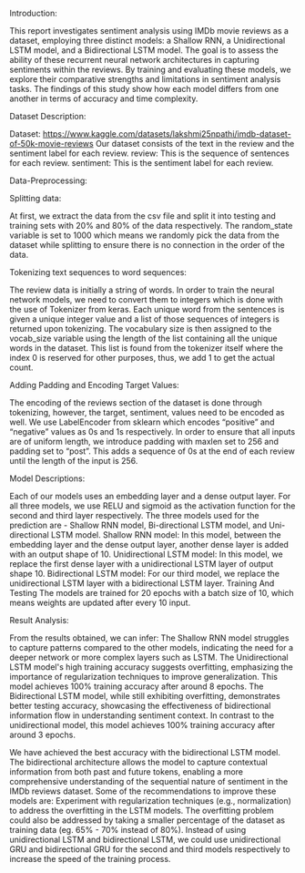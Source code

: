 Introduction:

This report investigates sentiment analysis using IMDb movie reviews as a dataset, employing three distinct models: a Shallow RNN, a Unidirectional LSTM model, and a Bidirectional LSTM model. The goal is to assess the ability of these recurrent neural network architectures in capturing sentiments within the reviews. By training and evaluating these models, we explore their comparative strengths and limitations in sentiment analysis tasks. The findings of this study show how each model differs from one another in terms of accuracy and time complexity.

Dataset Description:

Dataset: https://www.kaggle.com/datasets/lakshmi25npathi/imdb-dataset-of-50k-movie-reviews
Our dataset consists of the text in the review and the sentiment label for each review.
review: This is the sequence of sentences for each review.
sentiment: This is the sentiment label for each review.

Data-Preprocessing:

Splitting data:

At first, we extract the data from the csv file and split it into testing and training sets with 20% and 80% of the data respectively. The random_state variable is set to 1000 which means we randomly pick the data from the dataset while splitting to ensure there is no connection in the order of the data.
 
Tokenizing text sequences to word sequences:

The review data is initially a string of words. In order to train the neural network models, we need to convert them to integers which is done with the use of Tokenizer from keras. Each unique word from the sentences is given a unique integer value and a list of those sequences of integers is returned upon tokenizing. The vocabulary size is then assigned to the vocab_size variable using the length of the list containing all the unique words in the dataset. This list is found from the tokenizer itself where the index 0 is reserved for other purposes, thus, we add 1 to get the actual count.

Adding Padding and Encoding Target Values:

The encoding of the reviews section of the dataset is done through tokenizing, however, the target, sentiment, values need to be encoded as well. We use LabelEncoder from sklearn which encodes “positive” and “negative” values as 0s and 1s respectively. In order to ensure that all inputs are of uniform length, we introduce padding with maxlen set to 256 and padding set to “post”. This adds a sequence of 0s at the end of each review until the length of the input is 256.

Model Descriptions:

Each of our models uses an embedding layer and a dense output layer. For all three models, we use RELU and sigmoid as the activation function for the second and third layer respectively. The three models used for the prediction are - Shallow RNN model, Bi-directional LSTM model, and Uni-directional LSTM model.
Shallow RNN model: In this model, between the embedding layer and the dense output layer, another dense layer is added with an output shape of 10.
Unidirectional LSTM model: In this model, we replace the first dense layer with a unidirectional LSTM layer of output shape 10.
Bidirectional LSTM model: For our third model, we replace the unidirectional LSTM layer with a bidirectional LSTM layer.
Training And Testing
The models are trained for 20 epochs with a batch size of 10, which means weights are updated after every 10 input. 

Result Analysis:

From the results obtained, we can infer:
The Shallow RNN model struggles to capture patterns compared to the other models, indicating the need for a deeper network or more complex layers such as LSTM.
The Unidirectional LSTM model's high training accuracy suggests overfitting, emphasizing the importance of regularization techniques to improve generalization. This model achieves 100% training accuracy after around 8 epochs.
The Bidirectional LSTM model, while still exhibiting overfitting, demonstrates better testing accuracy, showcasing the effectiveness of bidirectional information flow in understanding sentiment context. In contrast to the unidirectional model, this model achieves 100% training accuracy after around 3 epochs.

We have achieved the best accuracy with the bidirectional LSTM model. The bidirectional architecture allows the model to capture contextual information from both past and future tokens, enabling a more comprehensive understanding of the sequential nature of sentiment in the IMDb reviews dataset. Some of the recommendations to improve these models are:
Experiment with regularization techniques (e.g., normalization) to address the overfitting in the LSTM models.
The overfitting problem could also be addressed by taking a smaller percentage of the dataset as training data (eg. 65% - 70% instead of 80%).
Instead of using unidirectional LSTM and bidirectional LSTM, we could use unidirectional GRU and bidirectional GRU for the second and third models respectively to increase the speed of the training process. 


